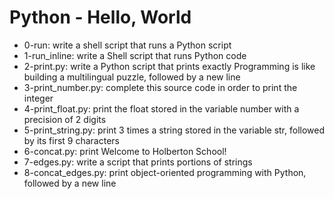 # Python - Hello, World
* 0-run: write a shell script that runs a Python script
* 1-run_inline: write a Shell script that runs Python code
* 2-print.py: write a Python script that prints exactly Programming is like building a multilingual puzzle, followed by a new line
* 3-print_number.py: complete this source code in order to print the integer
* 4-print_float.py: print the float stored in the variable number with a precision of 2 digits
* 5-print_string.py: print 3 times a string stored in the variable str, followed by its first 9 characters
* 6-concat.py: print Welcome to Holberton School!
* 7-edges.py: write a script that prints portions of strings
* 8-concat_edges.py: print object-oriented programming with Python, followed by a new line
